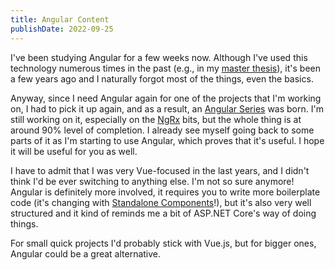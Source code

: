 ```yaml
---
title: Angular Content
publishDate: 2022-09-25
---
```


I've been studying Angular for a few weeks now. Although I've used this
technology numerous times in the past (e.g., in my [master
thesis](../projects/mjiot)), it's been a few years ago and I naturally forgot
most of the things, even the basics.

Anyway, since I need Angular again for one of the projects that I'm working on,
I had to pick it up again, and as a result, an [Angular
Series](../programming/angular/components) was born. I'm still working on it,
especially on the [NgRx](/programming/angular/ngrx) bits, but the whole
thing is at around 90% level of completion. I already see myself going back to
some parts of it as I'm starting to use Angular, which proves that it's useful.
I hope it will be useful for you as well.

I have to admit that I was very Vue-focused in the last years, and I didn't
think I'd be ever switching to anything else. I'm not so sure anymore! Angular
is definitely more involved, it requires you to write more boilerplate code
(it's changing with [Standalone
Components](../programming/angular/standalone-components)!), but it's also
very well structured and it kind of reminds me a bit of ASP.NET Core's way of
doing things.

For small quick projects I'd probably stick with Vue.js, but for bigger ones,
Angular could be a great alternative.

